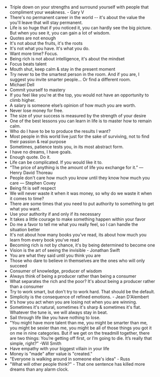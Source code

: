 - Triple down on your strengths and surround yourself with people that compliment your weakness. - Gary V
- There's no permanent career in the world -- it's about the value the you'll leave that will stay permanent.
-  Life is so huge that if you noticed it, you can hardly see the big picture. But when you see it, you can gain a lot of wisdom.
- Quotes are not enough
- It's not about the fruits, it's the roots
- It's not what you have. It's what you do.
- Want more time? Focus.
- Being rich is not about intelligence, it's about the mindset
- Focus beats talent
- Mouth shut, keep calm & stay in the present moment
- Try never to be the smartest person in the room. And if you are, I suggest you invite smarter people... Or find a different room.
- Michael Dell
- Commit yourself to mastery
- If you feel like you're at the top, you would not have an opportunity to climb higher.
- A salary is someone else’s opinion of how much you are worth.
- Never lose money for free.
- The size of your success is measured by the strength of your desire
- One of the best lessons you can learn in life is to master how to remain calm.
- Who do I have to be to produce the results I want?
- Most people in this world live just for the sake of surviving, not to find their passion & real purpose
- Sometimes, patience tests you, in its most abstract form.
- I have no dreams, I have goals.
- Enough quote. Do it.
- Life can be complicated. If you would like it to.
- “The price of anything is the amount of life you exchange for it.”
— Henry David Thoreau
- People don't care how much you know until they know how much you care                          — Stephen Covey
- Being fit is self respect
- We will never waste it when it was money, so why do we waste it when it comes to time?
- There are some times that you need to put authority to something to get what you want.
- Use your authority if and only if its necessary
- It takes a little courage to make something happen within your favor
- Do me a favor to tell me what you really feel, so I can handle the situation better
- It's not about how many books you've read, its about how much you learn from every book you've read
- Becoming rich is not by chance, it's by being determined to become one
- Vision is the art of seeing the invisible - Jonathan Swift
- You are what they said until you think you are
- Those who dare to believe in themselves are the ones who will only succeed
- Consumer of knowledge, producer of wisdom
- Always think of being a producer rather than being a consumer
- What separates the rich and the poor? It's about being a producer rather than a consumer
- Try to work smart, but don't try to work hard. That should be the default. 
- Simplicity is the consequence of refined emotions. - Jean D'Alembert
- It's how you act when you are losing not when you are winning.
- Sometimes it's natural, sometimes it's sharp & sometimes it's flat. Whatever the tune is, we will always stay in beat.
- Sail through life like you have nothing to lose.
- "You might have more talent than me, you might be smarter than me, you might be sexier than me, you might be all of those things you got it on me in nine categories. But if we get on the treadmill together, there are two things: You’re getting off first, or I’m going to die. It’s really that simple, right?” -Will Smith
- Have empathy with your biggest villain in your life
- Money is "made" after value is "created."
-  "Everyone is walking around in someone else's idea" - Russ
-  "What will other people think?" - That one sentence has killed more dreams than any alarm clock.
